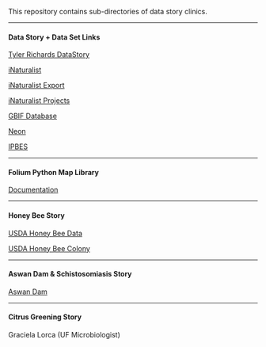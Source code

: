 This repository contains sub-directories of data story clinics.  

-------------------------------------------------------------------------------
#### Data Story + Data Set Links

[Tyler Richards DataStory](https://docs.google.com/presentation/d/1mXqSwBn69yEjBMiG89uITt7rZh__ZKwdXOlEyyUpARA/present?slide=id.gcb9a0b074_1_0#slide=id.gcb9a0b074_1_0)

[iNaturalist](https://www.inaturalist.org)

[iNaturalist Export](https://www.inaturalist.org/observations/export)

[iNaturalist Projects](https://www.inaturalist.org/projects)

[GBIF Database](https://www.gbif.org)

[Neon](https://www.neonscience.org/)

[IPBES](https://www.ipbes.net/)

-----------------------------------------------------------------------------
#### Folium Python Map Library
[Documentation](https://python-visualization.github.io/folium/)

-----------------------------------------------------------------------------
#### Honey Bee Story
[USDA Honey Bee Data](https://usda.library.cornell.edu/concern/publications/hd76s004z?locale=en)

[USDA Honey Bee Colony](https://usda.library.cornell.edu/concern/publications/rn301137d?locale=en)

-----------------------------------------------------------------------------
#### Aswan Dam & Schistosomiasis Story
[Aswan Dam](https://blogs.biomedcentral.com/bugbitten/2017/07/28/increases-in-schistosomiasis-linked-with-ecological-impacts-of-dams/)

-----------------------------------------------------------------------------
#### Citrus Greening Story
Graciela Lorca (UF Microbiologist)
